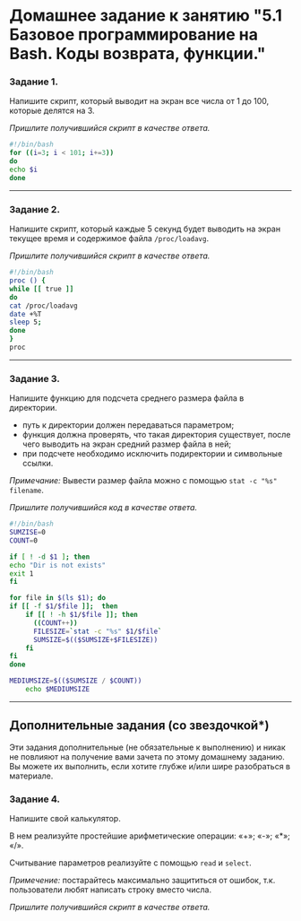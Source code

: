 # Домашнее задание к занятию "5.1 Базовое программирование на Bash. Коды возврата, функции." 



### Задание 1.

Напишите скрипт, который выводит на экран все числа от 1 до 100, которые делятся на 3.

*Пришлите получившийся скрипт в качестве ответа.*
```bash
#!/bin/bash
for ((i=3; i < 101; i+=3))
do
echo $i
done
```
------
### Задание 2.

Напишите скрипт, который каждые 5 секунд будет выводить на экран текущее время и содержимое файла `/proc/loadavg`.

*Пришлите получившийся скрипт в качестве ответа.*
```bash
#!/bin/bash
proc () {
while [[ true ]]
do
cat /proc/loadavg
date +%T
sleep 5;
done
}
proc

```
------
### Задание 3.

Напишите функцию для подсчета среднего размера файла в директории. 

 - путь к директории должен передаваться параметром;
 - функция должна проверять, что такая директория существует, после чего выводить на экран средний размер файла в ней;
 - при подсчете необходимо исключить подиректории и символьные ссылки.

*Примечание:* Вывести размер файла можно с помощью `stat -c "%s" filename`.

*Пришлите получившийся код в качестве ответа.*

```bash
#!/bin/bash
SUMZISE=0
COUNT=0

if [ ! -d $1 ]; then
echo "Dir is not exists"
exit 1
fi

for file in $(ls $1); do
if [[ -f $1/$file ]];  then
    if [[ ! -h $1/$file ]]; then
      ((COUNT++))
      FILESIZE=`stat -c "%s" $1/$file` 
      SUMSIZE=$(($SUMSIZE+$FILESIZE)) 
    fi
fi
done

MEDIUMSIZE=$(($SUMSIZE / $COUNT))
    echo $MEDIUMSIZE

```

------
## Дополнительные задания (со звездочкой*)

Эти задания дополнительные (не обязательные к выполнению) и никак не повлияют на получение вами зачета по этому домашнему заданию. Вы можете их выполнить, если хотите глубже и/или шире разобраться в материале.

### Задание 4.

Напишите свой калькулятор.

В нем реализуйте простейшие арифметические операции:  «+»; «-»; «*»; «/».
 
Считывание параметров реализуйте с помощью `read` и `select`.

*Примечение:* постарайтесь максимально защититься от ошибок, т.к. пользователи любят написать строку вместо числа.

*Пришлите получившийся скрипт в качестве ответа.*
